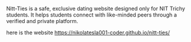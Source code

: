 Nitt-Ties is a safe, exclusive dating website designed only for NIT Trichy students. It helps students connect with like-minded peers through a verified and private platform.

here is the website
https://nikolatesla001-coder.github.io/nitt-ties/
